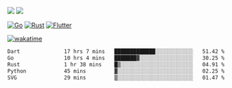 [![](https://img.shields.io/badge/Windows_11-Pro-292e33?style=flat-square&logo=windows&logoColor=ffffff)](https://www.microsoft.com/en-us/windows/)
[![](https://img.shields.io/badge/macOS-Sonoma-292e33?style=flat-square&logo=apple&logoColor=ffffff)](https://www.apple.com/macbook-pro/) 

[![Go](https://img.shields.io/badge/-Go-DEA584?style=flat&logo=go&logoColor=000000)](https://golang.org/)
[![Rust](https://img.shields.io/badge/-Rust-DEA584?style=flat&logo=rust&logoColor=000000)](https://www.rust-lang.org)
[![Flutter](https://img.shields.io/badge/-Flutter-DEA584?style=flat&logo=flutter&logoColor=000000)](https://flutter.dev/)

[![wakatime](https://wakatime.com/badge/user/9bb0c784-91ca-4b5c-8e9c-b13ece0f7b09.svg)](https://wakatime.com/@9bb0c784-91ca-4b5c-8e9c-b13ece0f7b09)


<!--START_SECTION:waka-->

```txt
Dart              17 hrs 7 mins   █████████████░░░░░░░░░░░░   51.42 %
Go                10 hrs 4 mins   ███████▓░░░░░░░░░░░░░░░░░   30.25 %
Rust              1 hr 38 mins    █▒░░░░░░░░░░░░░░░░░░░░░░░   04.91 %
Python            45 mins         ▓░░░░░░░░░░░░░░░░░░░░░░░░   02.25 %
SVG               29 mins         ▒░░░░░░░░░░░░░░░░░░░░░░░░   01.47 %
```

<!--END_SECTION:waka-->
